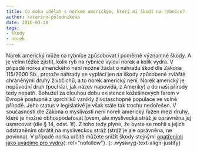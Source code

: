 ```yaml
---
title: Co mohu udělat s norkem americkým, který mi škodí na rybníce?
author: katerina-polednikova
date: 2016-03-20
tags:
- škody
- norek
---
```

Norek americký může na rybníce způsobovat i poměrně významné škody. A je
velmi těžké zjistit, kolik ryb na rybníce vyloví norek a kolik vydra. V
případě norka amerického není možné žádat o náhradu škod dle Zákona
115/2000 Sb., protože náhrady se vyplácí jen na škody způsobené zvláště
chráněnými druhy živočichů, a to norek americký není. Norek americký je
nepůvodní druh (pochází, jak název napovídá, z Ameriky) a do naší
přírody tedy nepatří. Bohužel za dlouhou dobu existence kožešinových
farem v Evropě postupně z uprchlíků vznikly životaschopné populace ve
volné přírodě. Jeho status v legislativě je však stále tak trochu
nedořešen. V současnosti dle Zákona o myslivosti není norek americký
řazen mezi druhy, které je možné obhospodařovat lovem, ale myslivecká
stráž je oprávněna jej usmrcovat (dle § 14, odst. 1f). Z toho
tedy plyne, že byste se mohli s jejich odstraněním obrátit na
mysliveckou stráž (stráž je ale oprávněna, ne povinna). V případě norka
určitě můžete snížit škody stejnými [opatřeními jako uvádíme pro
vydru](/vydra/vydra-a-skody/opatreni-ke-snizovani-skod){:
rel="nofollow"}.
{: .wysiwyg-text-align-justify}

